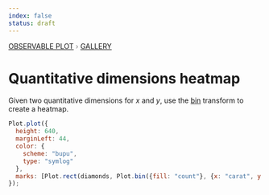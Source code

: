 ```yaml
---
index: false
status: draft
---
```


<div style="color: grey; font: 13px/25.5px var(--sans-serif); text-transform: uppercase;"><h1 style="display: none;">Plot: Quantitative dimensions heatmap</h1><a href="/plot">Observable Plot</a> › <a href="/@observablehq/plot-gallery">Gallery</a></div>

# Quantitative dimensions heatmap

Given two quantitative dimensions for _x_ and _y_, use the [bin](https://observablehq.com/plot/transforms/bin) transform to create a heatmap.

```js echo
Plot.plot({
  height: 640,
  marginLeft: 44,
  color: {
    scheme: "bupu",
    type: "symlog"
  },
  marks: [Plot.rect(diamonds, Plot.bin({fill: "count"}, {x: "carat", y: "price", thresholds: 100}))]
});
```
